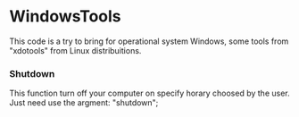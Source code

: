 # WindowsTools
This code is a try to bring for operational system Windows, some tools from "xdotools" from Linux distribuitions.

### Shutdown
This function turn off your computer on specify horary choosed by the user. 
Just need use the argment: "shutdown";

